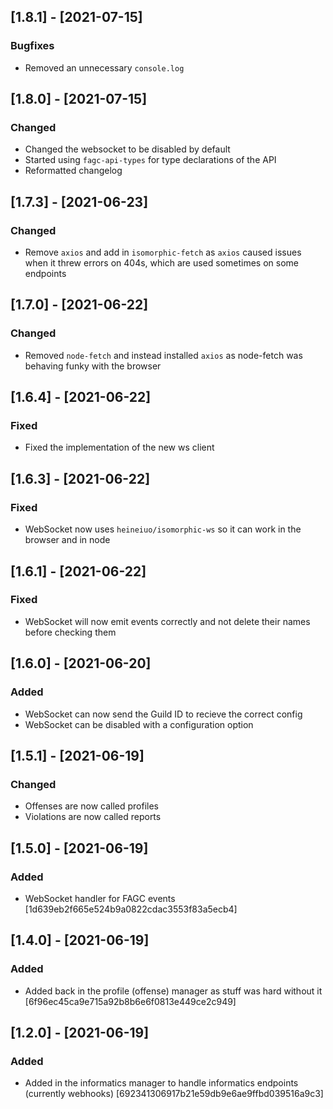 ## [1.8.1] - [2021-07-15]
### Bugfixes
- Removed an unnecessary `console.log`

## [1.8.0] - [2021-07-15]
### Changed
- Changed the websocket to be disabled by default
- Started using `fagc-api-types` for type declarations of the API
- Reformatted changelog

## [1.7.3] - [2021-06-23]
### Changed
- Remove `axios` and add in `isomorphic-fetch` as `axios` caused issues when it threw errors on 404s, which are used sometimes on some endpoints

## [1.7.0] - [2021-06-22]
### Changed
- Removed `node-fetch` and instead installed `axios` as node-fetch was behaving funky with the browser

## [1.6.4] - [2021-06-22]
### Fixed
- Fixed the implementation of the new ws client

## [1.6.3] - [2021-06-22]
### Fixed
- WebSocket now uses `heineiuo/isomorphic-ws` so it can work in the browser and in node

## [1.6.1] - [2021-06-22]
### Fixed
- WebSocket will now emit events correctly and not delete their names before checking them

## [1.6.0] - [2021-06-20]
### Added
- WebSocket can now send the Guild ID to recieve the correct config
- WebSocket can be disabled with a configuration option

## [1.5.1] - [2021-06-19]
### Changed
- Offenses are now called profiles
- Violations are now called reports

## [1.5.0] - [2021-06-19]
### Added
- WebSocket handler for FAGC events [1d639eb2f665e524b9a0822cdac3553f83a5ecb4]

## [1.4.0] - [2021-06-19]
### Added
- Added back in the profile (offense) manager as stuff was hard without it [6f96ec45ca9e715a92b8b6e6f0813e449ce2c949]

## [1.2.0] - [2021-06-19]
### Added
- Added in the informatics manager to handle informatics endpoints (currently webhooks) [692341306917b21e59db9e6ae9ffbd039516a9c3]